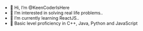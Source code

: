 - 👋 Hi, I’m @KeenCoderIsHere
- 👀 I’m interested in solving real life problems..
- 🌱 I’m currently learning ReactJS..
- 🎇 Basic level proficiency in C++, Java, Python and JavaScript

